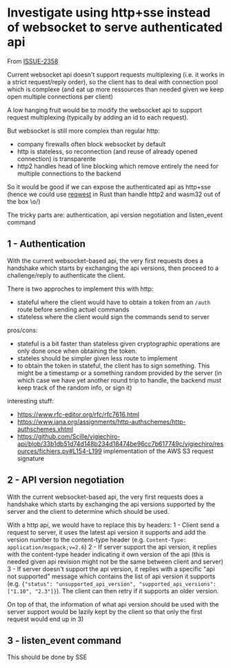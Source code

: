 # Investigate using http+sse instead of websocket to serve authenticated api

From [ISSUE-2358](https://github.com/Scille/parsec-cloud/issues/2358)

Current websocket api doesn't support requests multiplexing (i.e. it works in a strict request/reply order), so the client has to deal with connection pool which is complexe (and eat up more ressources than needed given we keep open multiple connections per client)

A low hanging fruit would be to modify the websocket api to support request multiplexing (typically by adding an id to each request).

But websocket is still more complex than regular http:

- company firewalls often block websocket by default
- http is stateless, so reconnection (and reuse of already opened connection) is transparente
- http2 handles head of line blocking which remove entirely the need for multiple connections to the backend

So it would be good if we can expose the authenticated api as http+sse (hence we could use [reqwest](https://github.com/seanmonstar/reqwest) in Rust than handle http2 and wasm32 out of the box \o/)

The tricky parts are: authentication, api version negotiation and listen_event command

## 1 - Authentication

With the current websocket-based api, the very first requests does a handshake which starts by exchanging the api versions, then proceed to a challenge/reply to authenticate the client.

There is two approches to implement this with http:

- stateful where the client would have to obtain a token from an `/auth` route before sending actuel commands
- stateless where the client would sign the commands send to server

pros/cons:

- stateful is a bit faster than stateless given cryptographic operations are only done once when obtaining the token.
- stateles should be simpler given less route to implement
- to obtain the token in stateful, the client has to sign something. This might be a timestamp or a something random provided by the server (in which case we have yet another round trip to handle, the backend must keep track of the random info, or sign it)

interesting stuff:

- <https://www.rfc-editor.org/rfc/rfc7616.html>
- <https://www.iana.org/assignments/http-authschemes/http-authschemes.xhtml>
- <https://github.com/Scille/vigiechiro-api/blob/33b1db51d74d148b234d18474be96cc7b617749c/vigiechiro/resources/fichiers.py#L154-L199> implementation of the AWS S3 request signature

## 2 - API version negotiation

With the current websocket-based api, the very first requests does a handshake which starts by exchanging the api versions supported by the server and the client to determine which should be used.

With a http api, we would have to replace this by headers:
1 - Client send a request to server, it uses the latest api version it supports and add the version number to the content-type header (e.g. `Content-Type: application/msgpack;v=2.6`)
2 - If server support the api version, it replies with the content-type header indicating it own version of the api (this is needed given api revision might not be the same between client and server)
3 - If server doesn't support the api version, it replies with a specific "api not supported" message which contains the list of api version it supports (e.g. `{"status": "unsupported_api_version", "supported_api_versions": ["1.10", "2.3"]}`). The client can then retry if it supports an older version.

On top of that, the information of what api version should be used with the server support would be lazily kept by the client so that only the first request would end up in 3)

## 3 - listen_event command

This should be done by SSE
